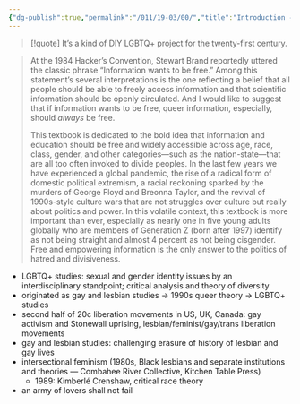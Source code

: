 ```yaml
---
{"dg-publish":true,"permalink":"/011/19-03/00/","title":"Introduction - An Open Invitation","tags":["SJS310"],"created":"2024-09-26T13:45:04.174-07:00","updated":"2024-09-26T15:33:18.342-07:00"}
---
```


> [!quote] It’s a kind of DIY LGBTQ+ project for the twenty-first century.

> At the 1984 Hacker’s Convention, Stewart Brand reportedly uttered the classic phrase “Information wants to be free.” Among this statement’s several interpretations is the one reflecting a belief that all people should be able to freely access information and that scientific information should be openly circulated. And I would like to suggest that if information wants to be free, queer information, especially, should _always_ be free.
>
> This textbook is dedicated to the bold idea that information and education should be free and widely accessible across age, race, class, gender, and other categories—such as the nation-state—that are all too often invoked to divide peoples. In the last few years we have experienced a global pandemic, the rise of a radical form of domestic political extremism, a racial reckoning sparked by the murders of George Floyd and Breonna Taylor, and the revival of 1990s-style culture wars that are not struggles over culture but really about politics and power. In this volatile context, this textbook is more important than ever, especially as nearly one in five young adults globally who are members of Generation Z (born after 1997) identify as not being straight and almost 4 percent as not being cisgender. Free and empowering information is the only answer to the politics of hatred and divisiveness.
- LGBTQ+ studies: sexual and gender identity issues by an interdisciplinary standpoint; critical analysis and theory of diversity
- originated as gay and lesbian studies → 1990s queer theory → LGBTQ+ studies
- second half of 20c liberation movements in US, UK, Canada: gay activism and Stonewall uprising, lesbian/feminist/gay/trans liberation movements
- gay and lesbian studies: challenging erasure of history of lesbian and gay lives
- intersectional feminism (1980s, Black lesbians and separate institutions and theories — Combahee River Collective, Kitchen Table Press)
	- 1989: Kimberlé Crenshaw, critical race theory
- an army of lovers shall not fail